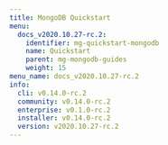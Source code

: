 ```yaml
---
title: MongoDB Quickstart
menu:
  docs_v2020.10.27-rc.2:
    identifier: mg-quickstart-mongodb
    name: Quickstart
    parent: mg-mongodb-guides
    weight: 15
menu_name: docs_v2020.10.27-rc.2
info:
  cli: v0.14.0-rc.2
  community: v0.14.0-rc.2
  enterprise: v0.1.0-rc.2
  installer: v0.14.0-rc.2
  version: v2020.10.27-rc.2
---
```


